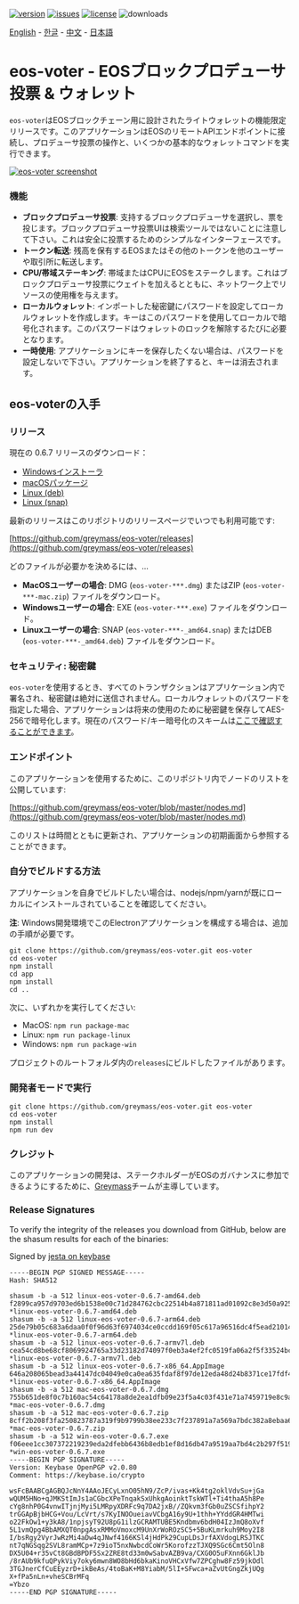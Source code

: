 [![version](https://img.shields.io/github/release/greymass/eos-voter/all.svg)](https://github.com/greymass/eos-voter/releases)
[![issues](https://img.shields.io/github/issues/greymass/eos-voter.svg)](https://github.com/greymass/eos-voter/issues)
[![license](https://img.shields.io/badge/license-MIT-blue.svg)](https://raw.githubusercontent.com/greymass/eos-voter/master/LICENSE)
![downloads](https://img.shields.io/github/downloads/greymass/eos-voter/total.svg)

[English](https://github.com/greymass/eos-voter/blob/master/README.md) - [한글](https://github.com/greymass/eos-voter/blob/master/README.kr.md) - [中文](https://github.com/greymass/eos-voter/blob/master/README.zh.md) - [日本語](https://github.com/greymass/eos-voter/blob/master/README.ja.md)

# eos-voter - EOSブロックプロデューサ投票 & ウォレット

`eos-voter`はEOSブロックチェーン用に設計されたライトウォレットの機能限定リリースです。このアプリケーションはEOSのリモートAPIエンドポイントに接続し、プロデューサ投票の操作と、いくつかの基本的なウォレットコマンドを実行できます。

[![eos-voter screenshot](https://raw.githubusercontent.com/greymass/eos-voter/master/eos-voter.png)](https://raw.githubusercontent.com/greymass/eos-voter/master/eos-voter.png)

### 機能

- **ブロックプロデューサ投票**: 支持するブロックプロデューサを選択し、票を投じます。ブロックプロデューサ投票UIは検索ツールではないことに注意して下さい。これは安全に投票するためのシンプルなインターフェースです。
- **トークン転送**: 残高を保有するEOSまたはその他のトークンを他のユーザーや取引所に転送します。
- **CPU/帯域ステーキング**: 帯域またはCPUにEOSをステークします。これはブロックプロデューサ投票にウェイトを加えるとともに、ネットワーク上でリソースの使用権を与えます。
- **ローカルウォレット**: インポートした秘密鍵にパスワードを設定してローカルウォレットを作成します。キーはこのパスワードを使用してローカルで暗号化されます。このパスワードはウォレットのロックを解除するたびに必要となります。
- **一時使用**: アプリケーションにキーを保存したくない場合は、パスワードを設定しないで下さい。アプリケーションを終了すると、キーは消去されます。

## eos-voterの入手

### リリース

現在の 0.6.7 リリースのダウンロード：

- [Windowsインストーラ](https://github.com/greymass/eos-voter/releases/download/v0.6.7/win-eos-voter-0.6.7.exe)
- [macOSパッケージ](https://github.com/greymass/eos-voter/releases/download/v0.6.7/mac-eos-voter-0.6.7.dmg)
- [Linux (deb)](https://github.com/greymass/eos-voter/releases/download/v0.6.7/linux-eos-voter-0.6.7-amd64.deb)
- [Linux (snap)](https://github.com/greymass/eos-voter/releases/download/v0.6.7/linux-eos-voter-0.6.7-amd64.snap)

最新のリリースはこのリポジトリのリリースページでいつでも利用可能です:

[https://github.com/greymass/eos-voter/releases](https://github.com/greymass/eos-voter/releases)

どのファイルが必要かを決めるには、...

- **MacOSユーザーの場合**: DMG (`eos-voter-***.dmg`) またはZIP (`eos-voter-***-mac.zip`) ファイルをダウンロード。
- **Windowsユーザーの場合**: EXE (`eos-voter-***.exe`) ファイルをダウンロード。
- **Linuxユーザーの場合**: SNAP (`eos-voter-***-_amd64.snap`) またはDEB (`eos-voter-***-_amd64.deb`) ファイルをダウンロード。

### セキュリティ: 秘密鍵

`eos-voter`を使用するとき、すべてのトランザクションはアプリケーション内で署名され、秘密鍵は絶対に送信されません。ローカルウォレットのパスワードを指定した場合、アプリケーションは将来の使用のために秘密鍵を保存してAES-256で暗号化します。現在のパスワード/キー暗号化のスキームは[ここで確認することができます](https://github.com/aaroncox/eos-voter/blob/master/app/shared/actions/wallet.js#L71-L86)。

### エンドポイント

このアプリケーションを使用するために、このリポジトリ内でノードのリストを公開しています:

[https://github.com/greymass/eos-voter/blob/master/nodes.md](https://github.com/greymass/eos-voter/blob/master/nodes.md)

このリストは時間とともに更新され、アプリケーションの初期画面から参照することができます。

### 自分でビルドする方法

アプリケーションを自身でビルドしたい場合は、nodejs/npm/yarnが既にローカルにインストールされていることを確認してください。

**注**: Windows開発環境でこのElectronアプリケーションを構成する場合は、追加の手順が必要です。

```
git clone https://github.com/greymass/eos-voter.git eos-voter
cd eos-voter
npm install
cd app
npm install
cd ..
```

次に、いずれかを実行してください:

- MacOS: `npm run package-mac`
- Linux: `npm run package-linux`
- Windows: `npm run package-win`

プロジェクトのルートフォルダ内の`releases`にビルドしたファイルがあります。

### 開発者モードで実行

```
git clone https://github.com/greymass/eos-voter.git eos-voter
cd eos-voter
npm install
npm run dev
```

### クレジット

このアプリケーションの開発は、ステークホルダーがEOSのガバナンスに参加できるようにするために、[Greymass](https://greymass.com)チームが主導しています。

### Release Signatures

To verify the integrity of the releases you download from GitHub, below are the shasum results for each of the binaries:

Signed by [jesta on keybase](https://keybase.io/jesta)

```
-----BEGIN PGP SIGNED MESSAGE-----
Hash: SHA512

shasum -b -a 512 linux-eos-voter-0.6.7-amd64.deb
f2899ca957d9703ed6b1538e00c71d284762cbc22514b4a871811ad01092c8e3d50a925b237255b4853fdf4029c20a0b9bdbe839e9a41686465770c19e228d2c *linux-eos-voter-0.6.7-amd64.deb
shasum -b -a 512 linux-eos-voter-0.6.7-arm64.deb
25de79b05c683a6daa0f0f96d63f6974034ce0ccdd169f05c617a96516dc4f5ead2101408bcb60f9133e8e6ca11f467121abc51849e5fccc71a15b1254acbce0 *linux-eos-voter-0.6.7-arm64.deb
shasum -b -a 512 linux-eos-voter-0.6.7-armv7l.deb
cea54cd8be68cf8069924765a33d23182d74097f0eb3a4ef2fc0519fa06a2f5f33524bc7eb7ae71332a3cb3d98ed4e42b8c3f3c99cd14eec9de38a19db70ba73 *linux-eos-voter-0.6.7-armv7l.deb
shasum -b -a 512 linux-eos-voter-0.6.7-x86_64.AppImage
646a208065bead3a44147dc04049e0ca0ea635fdaf8f97de12eda48d24b8371ce17fdf4365c1dce44ba5c18c144a4113321233754049b88fdedc05d12870170d *linux-eos-voter-0.6.7-x86_64.AppImage
shasum -b -a 512 mac-eos-voter-0.6.7.dmg
755b651de8f0c7b160ac54c64178a8de2ea1dfb09e23f5a4c03f431e71a7459719e8c9aa4ca46bbcda93148fc0a7a65101371e20fbbb682cf47608be054fc784 *mac-eos-voter-0.6.7.dmg
shasum -b -a 512 mac-eos-voter-0.6.7.zip
8cff2b208f3fa250823787a319f9b9799b38ee233c7f237891a7a569a7bdc382a8ebaa62af8ede2247e5af71a3d9858db459e88b916278b01553a58cb484939a *mac-eos-voter-0.6.7.zip
shasum -b -a 512 win-eos-voter-0.6.7.exe
f06eee1cc307372219239eda2dfebb6436b8edb1ef8d16db47a9519aa7bd4c2b297f5198825e5702d177674206c53ed032b521783a74210178db8f4357dcf98f *win-eos-voter-0.6.7.exe
-----BEGIN PGP SIGNATURE-----
Version: Keybase OpenPGP v2.0.80
Comment: https://keybase.io/crypto

wsFcBAABCgAGBQJcNnY4AAoJECyLxnO05hN9/ZcP/ivas+Kk4tg2oklVdvSu+jGa
wQUM5HNo+qJMKStImJs1aCGbcXPeTnqakSxUhkgAoinktTskWTl+Ti4thaA5h8Pe
cYg8nhP0G4vnwITjnjMyi5LMRpyXDRFc9q7DA2jxB//ZQkvm3fGb0uZSCSfihpY2
trGGApBjbHCG+Vou/LcVrt/s7KyINOOueiavVCbgA16y9U+1thh+YYddGR4HMTwi
o22FkOw1+y3kA8/1npjsyT92U8pG1ilzGCRAMTUBE5Kndbmv6bdH04IzJmQ8oXvf
5L1vmQpg4BbAMXQT0npgAsxRMMoVmoxcM9UnXrWoROzSC5+5BuKLmrkuh9Moy2I8
I/bsRgy2VyrJwRzMi4aDw4qJNwf4166KSl4jHdPk29CupLDsJrfAXVdogLRSJTKC
nt7qNGSqg2SVL8ramMCp+7z9ioT5nxNwbcdCoWr5KorofzzTJXQ9SGc6Cmt5Oln8
DX5U04+r35vCt8GBdBPDF5Sx2ZRE8td33m0wSabvAZB9va/CXG0O5uFXnn6GklJb
/8rAUb9kfuQPykViy7oky6mwn8WO8bHd6bkaKinoVHCxVfw7ZPCghw8Fz59jkOdl
3TGJnerCfCuEEyzrD+ikBeAs/4toBaK+M8YiabM/5lI+SFwca+aZvUtGngZkjUQg
X+fPa5nLn+vheSCBrMFq
=Ybzo
-----END PGP SIGNATURE-----
```
